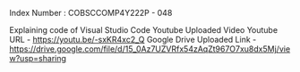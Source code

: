 Index Number : COBSCCOMP4Y222P - 048

Explaining code of Visual Studio Code Youtube Uploaded Video
                  Youtube URL - https://youtu.be/-sxKR4xc2_Q
                  Google Drive Uploaded Link - https://drive.google.com/file/d/15_0Az7UZVRfx54zAqZt967O7xu8dx5Mj/view?usp=sharing